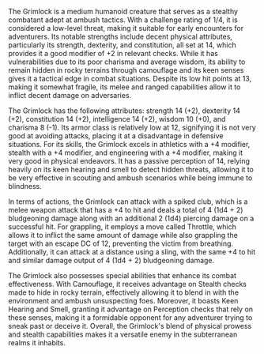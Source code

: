 The Grimlock is a medium humanoid creature that serves as a stealthy combatant adept at ambush tactics. With a challenge rating of 1/4, it is considered a low-level threat, making it suitable for early encounters for adventurers. Its notable strengths include decent physical attributes, particularly its strength, dexterity, and constitution, all set at 14, which provides it a good modifier of +2 in relevant checks. While it has vulnerabilities due to its poor charisma and average wisdom, its ability to remain hidden in rocky terrains through camouflage and its keen senses gives it a tactical edge in combat situations. Despite its low hit points at 13, making it somewhat fragile, its melee and ranged capabilities allow it to inflict decent damage on adversaries.

The Grimlock has the following attributes: strength 14 (+2), dexterity 14 (+2), constitution 14 (+2), intelligence 14 (+2), wisdom 10 (+0), and charisma 8 (-1). Its armor class is relatively low at 12, signifying it is not very good at avoiding attacks, placing it at a disadvantage in defensive situations. For its skills, the Grimlock excels in athletics with a +4 modifier, stealth with a +4 modifier, and engineering with a +4 modifier, making it very good in physical endeavors. It has a passive perception of 14, relying heavily on its keen hearing and smell to detect hidden threats, allowing it to be very effective in scouting and ambush scenarios while being immune to blindness.

In terms of actions, the Grimlock can attack with a spiked club, which is a melee weapon attack that has a +4 to hit and deals a total of 4 (1d4 + 2) bludgeoning damage along with an additional 2 (1d4) piercing damage on a successful hit. For grappling, it employs a move called Throttle, which allows it to inflict the same amount of damage while also grappling the target with an escape DC of 12, preventing the victim from breathing. Additionally, it can attack at a distance using a sling, with the same +4 to hit and similar damage output of 4 (1d4 + 2) bludgeoning damage.

The Grimlock also possesses special abilities that enhance its combat effectiveness. With Camouflage, it receives advantage on Stealth checks made to hide in rocky terrain, effectively allowing it to blend in with the environment and ambush unsuspecting foes. Moreover, it boasts Keen Hearing and Smell, granting it advantage on Perception checks that rely on these senses, making it a formidable opponent for any adventurer trying to sneak past or deceive it. Overall, the Grimlock's blend of physical prowess and stealth capabilities makes it a versatile enemy in the subterranean realms it inhabits.